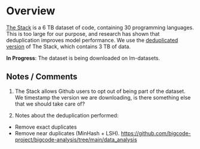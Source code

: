 # Overview

[The Stack](https://huggingface.co/datasets/bigcode/the-stack) is a 6 TB dataset of code, containing 30 programming languages. This is too large for our purpose, and research has shown that deduplication improves model performance. 
We use the [deduplicated version](https://huggingface.co/datasets/bigcode/the-stack) of The Stack, which contains 3 TB of data.

**In Progress**: The dataset is being downloaded on lm-datasets.

## Notes / Comments

1. The Stack allows Github users to opt out of being part of the dataset. We timestamp the version we are downloading, is there something else that we should take care of?

2. Notes about the deduplication performed:

  - Remove exact duplicates
  - Remove near duplicates (MinHash + LSH). https://github.com/bigcode-project/bigcode-analysis/tree/main/data_analysis
